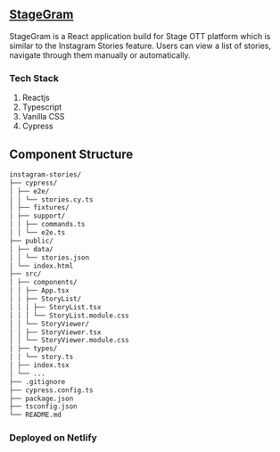 ## [StageGram](https://stagegram.netlify.app/)

StageGram is a React application build for Stage OTT platform which is similar to the Instagram Stories feature. Users
can view a list of stories, navigate through them manually or automatically.

### Tech Stack

1. Reactjs
2. Typescript
3. Vanilla CSS
4. Cypress

## Component Structure

```md
instagram-stories/
├── cypress/
│ ├── e2e/
│ │ └── stories.cy.ts
│ ├── fixtures/
│ ├── support/
│ │ ├── commands.ts
│ │ └── e2e.ts
├── public/
│ ├── data/
│ │ └── stories.json
│ └── index.html
├── src/
│ ├── components/
│ │ ├── App.tsx
│ │ ├── StoryList/
│ │ │ ├── StoryList.tsx
│ │ │ └── StoryList.module.css
│ │ └── StoryViewer/
│ │ ├── StoryViewer.tsx
│ │ └── StoryViewer.module.css
│ ├── types/
│ │ └── story.ts
│ ├── index.tsx
│ └── ...
├── .gitignore
├── cypress.config.ts
├── package.json
├── tsconfig.json
└── README.md
```

### Deployed on Netlify